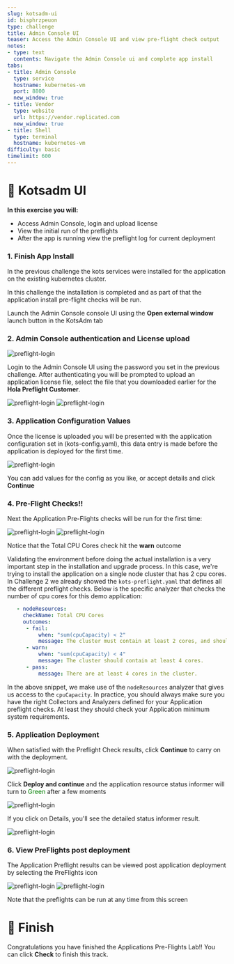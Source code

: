 ```yaml
---
slug: kotsadm-ui
id: bisphrzpeuon
type: challenge
title: Admin Console UI
teaser: Access the Admin Console UI and view pre-flight check output
notes:
- type: text
  contents: Navigate the Admin Console ui and complete app install
tabs:
- title: Admin Console
  type: service
  hostname: kubernetes-vm
  port: 8800
  new_window: true
- title: Vendor
  type: website
  url: https://vendor.replicated.com
  new_window: true
- title: Shell
  type: terminal
  hostname: kubernetes-vm
difficulty: basic
timelimit: 600
---
```


👋 Kotsadm UI
=============

**In this exercise you will:**

 * Access Admin Console, login and upload license
 * View the initial run of the preflights
 * After the app is running view the preflight log for current deployment


### 1. Finish App Install

In the previous challenge the kots services were installed for the application on the existing kubernetes cluster.

In this challenge the installation is completed and as part of that the application install pre-flight checks will be run.

Launch the Admin Console console UI using the **Open external window** launch button in the KotsAdm tab


### 2. Admin Console authentication and License upload

![preflight-login](../assets/preflight-login.png)

Login to the Admin Console UI using the password you set in the previous challenge.
After authenticating you will be prompted to upload an application license file, select the file that you downloaded earlier for the **Hola Preflight Customer**.

![preflight-login](../assets/preflight-license-upload1.png)
![preflight-login](../assets/preflight-license-upload2.png)


### 3. Application Configuration Values

Once the license is uploaded you will be presented with the application configuration set in (kots-config.yaml), this data entry is made before the application is deployed for the first time.

![preflight-login](../assets/preflight-config.png)

You can add values for the config as you like, or accept details and click **Continue**


### 4. Pre-Flight Checks!!

Next the Application Pre-Flights checks will be run for the first time:

![preflight-login](../assets/preflight-preflight-checks1.png)
![preflight-login](../assets/preflight-preflight-results1.png)

Notice that the Total CPU Cores check hit the **warn** outcome

Validating the environment before doing the actual installation is a very important step in the installation and upgrade process. In this case, we're trying to install the application on a single node cluster that has 2 cpu cores. In Challenge 2 we already showed the `kots-preflight.yaml` that defines all the different preflight checks. Below is the specific analyzer that checks the number of cpu cores for this demo application:


```yaml
   - nodeResources:
     checkName: Total CPU Cores
     outcomes:
      - fail:
          when: "sum(cpuCapacity) < 2"
          message: The cluster must contain at least 2 cores, and should contain at least 4 cores.
      - warn:
          when: "sum(cpuCapacity) < 4"
          message: The cluster should contain at least 4 cores.
      - pass:
          message: There are at least 4 cores in the cluster.
```

In the above snippet, we make use of the `nodeResources` analyzer that gives us access to the `cpuCapacity`. In practice, you should always make sure you have the right Collectors and Analyzers defined for your Application preflight checks. At least they should check your Application minimum system requirements.

### 5. Application Deployment

When satisfied with the Preflight Check results, click **Continue** to carry on with the deployment.

![preflight-login](../assets/preflight-deploy.png)

Click **Deploy and continue** and the application resource status informer will turn to <font color="Green">Green</font> after a few moments

![preflight-login](../assets/preflight-app-deployed.png)

If you click on Details, you'll see the detailed status informer result.

![preflight-login](../assets/preflight-app-running.png)


### 6. View PreFlights post deployment

The Application Preflight results can be viewed post application deployment by selecting the PreFlights icon

![preflight-login](../assets/preflight-preflight-icon.png)
![preflight-login](../assets/preflight-preflight-checks2.png)

Note that the preflights can be run at any time from this screen


🏁 Finish
=========

Congratulations you have finished the Applications Pre-Flights Lab!!  You can click **Check** to finish this track.

